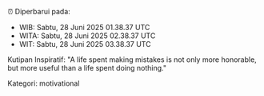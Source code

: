 ⏰ Diperbarui pada:
- WIB: Sabtu, 28 Juni 2025 01.38.37 UTC
- WITA: Sabtu, 28 Juni 2025 02.38.37 UTC
- WIT: Sabtu, 28 Juni 2025 03.38.37 UTC

Kutipan Inspiratif:
"A life spent making mistakes is not only more honorable, but more useful than a life spent doing nothing."


Kategori: motivational

